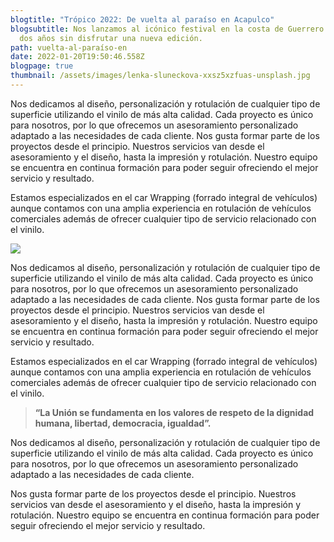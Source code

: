 ```yaml
---
blogtitle: "Trópico 2022: De vuelta al paraíso en Acapulco"
blogsubtitle: Nos lanzamos al icónico festival en la costa de Guerrero tras casi
  dos años sin disfrutar una nueva edición.
path: vuelta-al-paraíso-en
date: 2022-01-20T19:50:46.558Z
blogpage: true
thumbnail: /assets/images/lenka-sluneckova-xxsz5xzfuas-unsplash.jpg
---
```

Nos dedicamos al diseño, personalización y rotulación de cualquier tipo de superficie utilizando el vinilo de más alta calidad. Cada proyecto es único para nosotros, por lo que ofrecemos un asesoramiento personalizado adaptado a las necesidades de cada cliente.
Nos gusta formar parte de los proyectos desde el principio. Nuestros servicios van desde el asesoramiento y el diseño, hasta la impresión y rotulación.
Nuestro equipo se encuentra en continua formación para poder seguir ofreciendo el mejor servicio y resultado.


Estamos especializados en el car Wrapping (forrado integral de vehículos) aunque contamos con una amplia experiencia en rotulación de vehículos comerciales además de ofrecer cualquier tipo de servicio relacionado con el vinilo.

![](/assets/images/benefit1.jpg)



Nos dedicamos al diseño, personalización y rotulación de cualquier tipo de superficie utilizando el vinilo de más alta calidad. Cada proyecto es único para nosotros, por lo que ofrecemos un asesoramiento personalizado adaptado a las necesidades de cada cliente.
Nos gusta formar parte de los proyectos desde el principio. Nuestros servicios van desde el asesoramiento y el diseño, hasta la impresión y rotulación. Nuestro equipo se encuentra en continua formación para poder seguir ofreciendo el mejor servicio y resultado.


Estamos especializados en el car Wrapping (forrado integral de vehículos) aunque contamos con una amplia experiencia en rotulación de vehículos comerciales además de ofrecer cualquier tipo de servicio relacionado con el vinilo.



> **“La Unión se fundamenta en los valores de respeto de la dignidad humana, libertad, democracia, igualdad”.**



Nos dedicamos al diseño, personalización y rotulación de cualquier tipo de superficie utilizando el vinilo de más alta calidad. Cada proyecto es único para nosotros, por lo que ofrecemos un asesoramiento personalizado adaptado a las necesidades de cada cliente.

Nos gusta formar parte de los proyectos desde el principio. Nuestros servicios van desde el asesoramiento y el diseño, hasta la impresión y rotulación.
Nuestro equipo se encuentra en continua formación para poder seguir ofreciendo el mejor servicio y resultado.